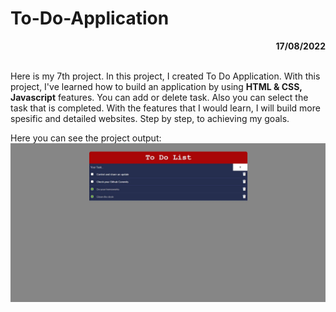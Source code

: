 # To-Do-Application

<div align="right"><b>17/08/2022</b></div><br>

Here is my 7th project. In this project, I created To Do Application. With this project, I've learned how to build an application by using **HTML & CSS, Javascript** features. You can add or delete task. Also you can select the task that is completed.
With the features that I would learn, I will build more spesific and detailed websites. Step by step, to achieving my goals.

Here you can see the project output:
![ToDoApp](./img/ToDoList.JPG)